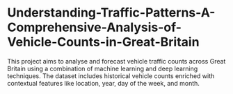 # Understanding-Traffic-Patterns-A-Comprehensive-Analysis-of-Vehicle-Counts-in-Great-Britain
This project aims to analyse and forecast vehicle traffic counts across Great Britain using a combination of machine learning and deep learning techniques. The dataset includes historical vehicle counts enriched with contextual features like location, year, day of the week, and month.
